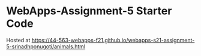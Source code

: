 # WebApps-Assignment-5 Starter Code

Hosted at <https://44-563-webapps-f21.github.io/webapps-s21-assignment-5-srinadhponugoti/animals.html>